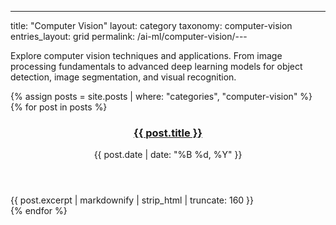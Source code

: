 ---
title: "Computer Vision"
layout: category
taxonomy: computer-vision
entries_layout: grid
permalink: /ai-ml/computer-vision/---

Explore computer vision techniques and applications. From image processing fundamentals to advanced deep learning models for object detection, image segmentation, and visual recognition.

{% assign posts = site.posts | where: "categories", "computer-vision" %}
{% for post in posts %}
  <article class="entry">
    <header class="entry-header">
      <h3 class="entry-title">
        <a href="{{ post.url | relative_url }}">{{ post.title }}</a>
      </h3>
      <div class="entry-meta">
        <time class="entry-time">{{ post.date | date: "%B %d, %Y" }}</time>
      </div>
    </header>
    <div class="entry-excerpt">
      {{ post.excerpt | markdownify | strip_html | truncate: 160 }}
    </div>
  </article>
{% endfor %}